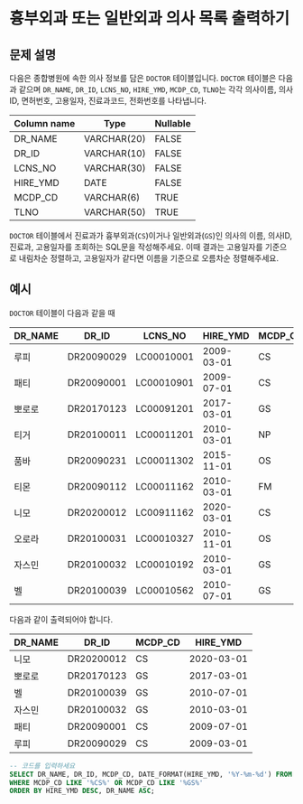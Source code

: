 # 흉부외과 또는 일반외과 의사 목록 출력하기

## 문제 설명
다음은 종합병원에 속한 의사 정보를 담은 `DOCTOR` 테이블입니다. `DOCTOR` 테이블은 다음과 같으며 `DR_NAME`, `DR_ID`, `LCNS_NO`, `HIRE_YMD`, `MCDP_CD`, `TLNO`는 각각 의사이름, 의사ID, 면허번호, 고용일자, 진료과코드, 전화번호를 나타냅니다.

| Column name | Type      | Nullable |
| ----------- | --------- | -------- |
| DR_NAME     | VARCHAR(20) | FALSE     |
| DR_ID       | VARCHAR(10) | FALSE     |
| LCNS_NO     | VARCHAR(30) | FALSE     |
| HIRE_YMD    | DATE        | FALSE     |
| MCDP_CD     | VARCHAR(6)  | TRUE      |
| TLNO        | VARCHAR(50) | TRUE      |

`DOCTOR` 테이블에서 진료과가 흉부외과(`CS`)이거나 일반외과(`GS`)인 의사의 이름, 의사ID, 진료과, 고용일자를 조회하는 SQL문을 작성해주세요. 이때 결과는 고용일자를 기준으로 내림차순 정렬하고, 고용일자가 같다면 이름을 기준으로 오름차순 정렬해주세요.

## 예시
`DOCTOR` 테이블이 다음과 같을 때

| DR_NAME | DR_ID       | LCNS_NO     | HIRE_YMD   | MCDP_CD | TLNO        |
| ------- | ----------- | ----------- | ---------- | ------- | ----------- |
| 루피    | DR20090029 | LC00010001 | 2009-03-01 | CS      | 01085482011 |
| 패티    | DR20090001 | LC00010901 | 2009-07-01 | CS      | 01085220122 |
| 뽀로로  | DR20170123 | LC00091201 | 2017-03-01 | GS      | 01034969210 |
| 티거    | DR20100011 | LC00011201 | 2010-03-01 | NP      | 01034229818 |
| 품바    | DR20090231 | LC00011302 | 2015-11-01 | OS      | 01049840278 |
| 티몬    | DR20090112 | LC00011162 | 2010-03-01 | FM      | 01094622190 |
| 니모    | DR20200012 | LC00911162 | 2020-03-01 | CS      | 01089483921 |
| 오로라  | DR20100031 | LC00010327 | 2010-11-01 | OS      | 01098428957 |
| 자스민  | DR20100032 | LC00010192 | 2010-03-01 | GS      | 01023981922 |
| 벨      | DR20100039 | LC00010562 | 2010-07-01 | GS      | 01058390758 |

다음과 같이 출력되어야 합니다.

| DR_NAME | DR_ID       | MCDP_CD | HIRE_YMD   |
| ------- | ----------- | ------- | ---------- |
| 니모    | DR20200012 | CS      | 2020-03-01 |
| 뽀로로  | DR20170123 | GS      | 2017-03-01 |
| 벨      | DR20100039 | GS      | 2010-07-01 |
| 자스민  | DR20100032 | GS      | 2010-03-01 |
| 패티    | DR20090001 | CS      | 2009-07-01 |
| 루피    | DR20090029 | CS      | 2009-03-01 |


```sql
-- 코드를 입력하세요
SELECT DR_NAME, DR_ID, MCDP_CD, DATE_FORMAT(HIRE_YMD, '%Y-%m-%d') FROM DOCTOR
WHERE MCDP_CD LIKE '%CS%' OR MCDP_CD LIKE '%GS%'
ORDER BY HIRE_YMD DESC, DR_NAME ASC; 
```